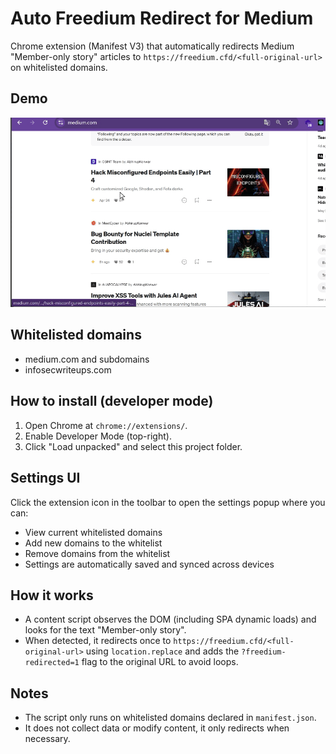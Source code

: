 Auto Freedium Redirect for Medium
=================================

Chrome extension (Manifest V3) that automatically redirects Medium "Member-only story" articles to `https://freedium.cfd/<full-original-url>` on whitelisted domains.

Demo
----
![Demo](demo.gif)

Whitelisted domains
-------------------
- medium.com and subdomains
- infosecwriteups.com

How to install (developer mode)
--------------------------------
1. Open Chrome at `chrome://extensions/`.
2. Enable Developer Mode (top-right).
3. Click "Load unpacked" and select this project folder.

Settings UI
-----------
Click the extension icon in the toolbar to open the settings popup where you can:
- View current whitelisted domains
- Add new domains to the whitelist
- Remove domains from the whitelist
- Settings are automatically saved and synced across devices

How it works
------------
- A content script observes the DOM (including SPA dynamic loads) and looks for the text "Member-only story".
- When detected, it redirects once to `https://freedium.cfd/<full-original-url>` using `location.replace` and adds the `?freedium-redirected=1` flag to the original URL to avoid loops.

Notes
-----
- The script only runs on whitelisted domains declared in `manifest.json`.
- It does not collect data or modify content, it only redirects when necessary.


